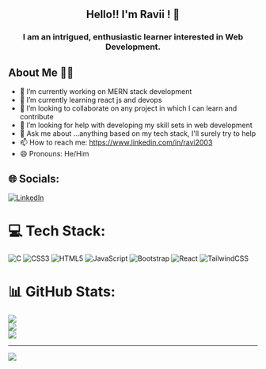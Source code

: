 <h2 align="center">Hello!! I'm Ravii ! 👋</h2>
<h3 align="center">I am an intrigued, enthusiastic learner interested in Web Development.</h3>


## About Me 🙋‍♀️
- 🔭 I’m currently working on MERN stack development 
- 🌱 I’m currently learning react js and devops
- 👯 I’m looking to collaborate on any project in which I can learn and contribute 
- 🤔 I’m looking for help with developing my skill sets in web development
- 💬 Ask me about ...anything based on my tech stack, I'll surely try to help
- 📫 How to reach me: https://www.linkedin.com/in/ravi2003
- 😄 Pronouns: He/Him
<!-- ⚡ Fun fact: People believe me, actually more than what I do. -->

## 🌐 Socials:
[![LinkedIn](https://img.shields.io/badge/LinkedIn-%230077B5.svg?logo=linkedin&logoColor=white)](https://linkedin.com/in/https://www.linkedin.com/in/ravi2003) 

# 💻 Tech Stack:
![C](https://img.shields.io/badge/c-%2300599C.svg?style=for-the-badge&logo=c&logoColor=white) ![CSS3](https://img.shields.io/badge/css3-%231572B6.svg?style=for-the-badge&logo=css3&logoColor=white) ![HTML5](https://img.shields.io/badge/html5-%23E34F26.svg?style=for-the-badge&logo=html5&logoColor=white) ![JavaScript](https://img.shields.io/badge/javascript-%23323330.svg?style=for-the-badge&logo=javascript&logoColor=%23F7DF1E) ![Bootstrap](https://img.shields.io/badge/bootstrap-%23563D7C.svg?style=for-the-badge&logo=bootstrap&logoColor=white) ![React](https://img.shields.io/badge/react-%2320232a.svg?style=for-the-badge&logo=react&logoColor=%2361DAFB) ![TailwindCSS](https://img.shields.io/badge/tailwindcss-%2338B2AC.svg?style=for-the-badge&logo=tailwind-css&logoColor=white) 	
# 📊 GitHub Stats:
![](https://github-readme-stats.vercel.app/api?username=raviranjan2003&theme=dark&hide_border=false&include_all_commits=true&count_private=true)<br/>
![](https://github-readme-streak-stats.herokuapp.com/?user=raviranjan2003&theme=dark&hide_border=false)<br/>
![](https://github-readme-stats.vercel.app/api/top-langs/?username=raviranjan2003&theme=dark&hide_border=false&include_all_commits=true&count_private=true&layout=compact)

---
[![](https://visitcount.itsvg.in/api?id=raviranjan2003&icon=0&color=0)](https://visitcount.itsvg.in)

<!-- Proudly created with GPRM ( https://gprm.itsvg.in ) -->
